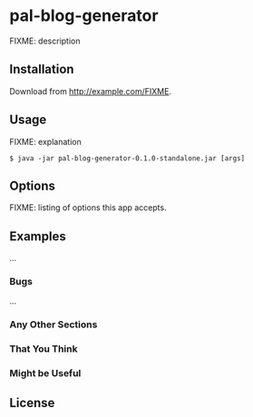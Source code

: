 # pal-blog-generator

FIXME: description

## Installation

Download from http://example.com/FIXME.

## Usage

FIXME: explanation

    $ java -jar pal-blog-generator-0.1.0-standalone.jar [args]

## Options

FIXME: listing of options this app accepts.

## Examples

...

### Bugs

...

### Any Other Sections

### That You Think

### Might be Useful

## License
